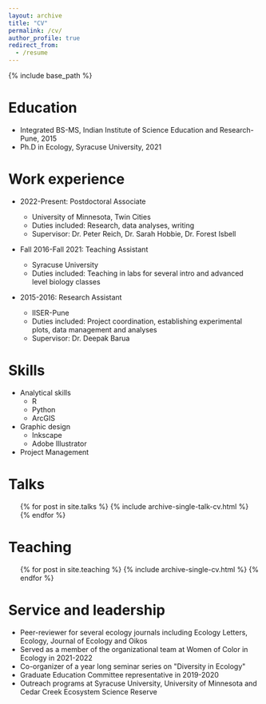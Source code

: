 ```yaml
---
layout: archive
title: "CV"
permalink: /cv/
author_profile: true
redirect_from:
  - /resume
---
```


{% include base_path %}

Education
======
* Integrated BS-MS, Indian Institute of Science Education and Research-Pune, 2015
* Ph.D in Ecology, Syracuse University, 2021

Work experience
======
* 2022-Present: Postdoctoral Associate
  * University of Minnesota, Twin Cities
  * Duties included: Research, data analyses, writing
  * Supervisor: Dr. Peter Reich, Dr. Sarah Hobbie, Dr. Forest Isbell
  
* Fall 2016-Fall 2021: Teaching Assistant
  * Syracuse University
  * Duties included: Teaching in labs for several intro and advanced level biology classes

* 2015-2016: Research Assistant
  * IISER-Pune
  * Duties included: Project coordination, establishing experimental plots, data management and analyses 
  * Supervisor: Dr. Deepak Barua
  
  
Skills
======
* Analytical skills
  * R
  * Python
  * ArcGIS
* Graphic design
  * Inkscape
  * Adobe Illustrator
* Project Management

  
Talks
======
  <ul>{% for post in site.talks %}
    {% include archive-single-talk-cv.html %}
  {% endfor %}</ul>
  
Teaching
======
  <ul>{% for post in site.teaching %}
    {% include archive-single-cv.html %}
  {% endfor %}</ul>
  
Service and leadership
======
* Peer-reviewer for several ecology journals including Ecology Letters, Ecology, Journal of Ecology and Oikos
* Served as a member of the organizational team at Women of Color in Ecology in 2021-2022
* Co-organizer of a year long seminar series on "Diversity in Ecology"
* Graduate Education Committee representative in 2019-2020
* Outreach programs at Syracuse University, University of Minnesota and Cedar Creek Ecosystem Science Reserve 
